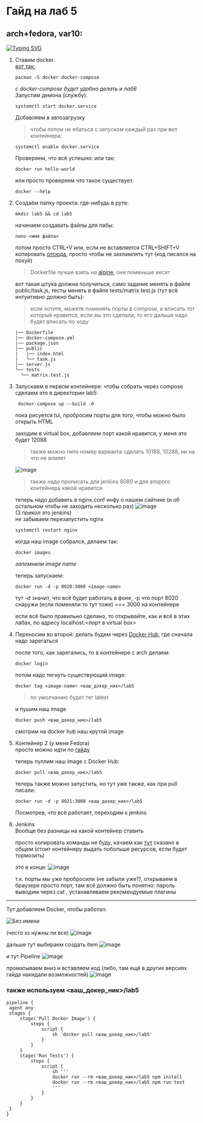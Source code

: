 # Гайд на лаб 5

## arch+fedora, var10:
[![Typing SVG](https://readme-typing-svg.demolab.com?font=Roboto&weight=900&size=40&duration=3000&pause=2000&color=13B4F7&width=450&height=60&lines=i+use+arch+btw)](https://git.io/typing-svg)
1. Ставим docker.  
[вот так:](https://wiki.archlinux.org/title/Docker_(%D0%A0%D1%83%D1%81%D1%81%D0%BA%D0%B8%D0%B9))
   ```shell
   pacman -S docker docker-compose
   ```
   *с docker-compose будет удобно делать и лаб6*  
   Запустим демона (службу):
   ```shell
   systemctl start docker.service
   ```
   Добавляем в автозагрузку
     > чтобы потом не ебаться с запуском каждый раз при вкл контейнера:
   ```shell
   systemctl enable docker.service
   ```
   Проверяем, что всё успешно:
   или так:
   ```shell
   docker run hello-world
   ```
   или просто проверяем что такое существует:
   ```shell
   docker --help
   ```
3. Создаём папку проекта:
   где-нибудь в руте:
   ```shell
   mkdir lab5 && cd lab5
   ```
   начинаем создавать файлы для лабы:
   ```shell
   nano <имя файла>
   ```
   потом просто CTRL+V или, если не вставляется CTRL+SHIFT+V
   копировать [отсюда](https://github.com/DjonniStorm/secondYearAtUniversity/tree/master/sspr/lab5), просто чтобы не захламлять тут (код писался на похуй)
   > Dockerfile лучше взять на [alpine](https://github.com/DjonniStorm/secondYearAtUniversity/blob/master/sspr/lab6/server/Dockerfile), они поменьше весят

   вот такая штука должна получиться, само задание менять в файле public/task.js, тесты менять в файле tests/matrix.test.js (тут всё интуитивно должно быть):
   > если хотите, можете поменять порты в compose, и вписать тот который нравится, если вы это сделали, то его дальше надо будет вписать по ходу 
   ```
   |── Dockerfile
   |── docker-compose.yml
   |── package.json
   |── public
   |   |── index.html
   |   └── task.js
   |── server.js
   └── tests
     └── matrix.test.js
   ```
5. Запускаем в первом контейнере:
   чтобы собрать через compose сделаем это в директории lab5:
   ```shell
    docker-compose up --build -d
   ```
   пока рисуется tui, пробросим порты для того, чтобы можно было открыть HTML

   заходим в virtual box, добавляем порт какой нравится, у меня это будет 12088
   > также можно типо номер варианта сделать 10188, 10288, ни на что не влияет
   
   ![image](https://github.com/vasmaae/SSPR/blob/main/img/1%20-%20virtualBoxPorts.png)
   > также надо прописать для jenkins 8080 и для второго контейнера какой нравится

   теперь надо добавить в nginx.conf инфу о нашем сайтике (и об остальном чтобы не заходить несколько раз)
   ![image](https://github.com/vasmaae/SSPR/blob/main/img/2%20-%20nginxCfg.png)  
   (3 прикол это jenkins)  
   не забываем перезапустить nginx
   ```shell
   systemctl restart nginx
   ```


   когда наш image собрался, делаем так:
   ```shell
   docker images
   ```
   *запомнили image name*

   теперь запускаем:
   ```shell
   docker run -d -p 8020:3000 <image-name>
   ```
   тут -d значит, что всё будет работать в фоне, -p что порт 8020 снаружи (если поменяли то тут тоже) === 3000 на контейнере

   если всё было правильно сделано, то открывайте, как и всё в этих лабах, по адресу localhost:<порт в virtual box>
7. Переносим во второй:
   делать будем через [Docker Hub](https://hub.docker.com/), где сначала надо зарегаться

   после того, как зарегались, то в контейнере с arch делаем:
   ```shell
   docker login
   ```

   потом надо тегнуть существующий image:
   ```shell
   docker tag <image-name> <ваш_докер_ник>/lab5
   ```
   > по умолчанию будет тег latest
   
   и пушим наш image
   ```shell
   docker push <ваш_докер_ник>/lab5
   ```

   смотрим на docker hub наш крутой image
8. Контейнер 2 (у меня Fedora)  
   просто можно идти по [гайду](https://docs.docker.com/engine/install/fedora/)

   теперь пуллим наш image с Docker Hub:
   ```shell
   docker pull <ваш_докер_ник>/lab5
   ```

   теперь также можно запустить, но тут уже также, как при pull писали:
   ```shell
   docker run -d -p 8021:3000 <ваш_докер_ник>/lab5
   ```

   Посмотрев, что всё работает, переходим к jenkins
9. Jenkins  
   Вообще без разницы на какой контейнер ставить

   просто копировать команды не буду, качаем как [тут](https://www.jenkins.io/doc/book/installing/linux/) сказано в общем (стоит контейнеру выдать побольше ресурсов, если будет тормозить)

   это в конце:   ![image](https://github.com/vasmaae/SSPR/blob/main/img/3%20-%20jenkinsStart.png)

   т.к. порты мы уже пробросили (не забыли уже?), открываем в браузере просто порт, там всё должно быть понятно: пароль выводим через cat <filename>, устанавливаем рекомендуемые плагины
---
   Тут добавляем Docker, чтобы работал:

   ![Без имени](https://github.com/vasmaae/SSPR/blob/main/img/4%20-%20jenkins-plugins.png)

   (често хз нужны ли все) ![image](https://github.com/vasmaae/SSPR/blob/main/img/5%20-%20jenkinsDocker.png)

   дальше тут выбираем создать item ![image](https://github.com/vasmaae/SSPR/blob/main/img/6%20-%20jenkinsDashboard.png)

   и тут Pipeline ![image](https://github.com/vasmaae/SSPR/blob/main/img/7%20-%20jenkinsPipeline.png)

   проматываем вниз и вставляем код (либо, там ещё в других версиях гайда накидали возможностей) ![image](https://github.com/vasmaae/SSPR/blob/main/img/8%20-%20jenkinsPipelineScript.png)

   ### также используем <ваш_докер_ник>/lab5

   ```
pipeline {
    agent any
    stages {
        stage('Pull Docker Image') {
            steps {
                script {
                    sh 'docker pull <ваш_докер_ник>/lab5'
                }
            }
        }
        stage('Run Tests') {
            steps {
                script {
                    sh '''
                    docker run --rm <ваш_докер_ник>/lab5 npm install
                    docker run --rm <ваш_докер_ник>/lab5 npm run test
                    '''
                }
            }
        }
    }
}
```

